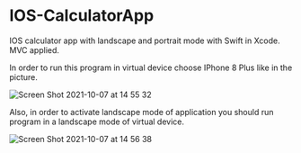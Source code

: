 # IOS-CalculatorApp
IOS calculator app with landscape and portrait mode with Swift in Xcode. MVC applied.

In order to run this program in virtual device choose IPhone 8 Plus like in the picture.

![Screen Shot 2021-10-07 at 14 55 32](https://user-images.githubusercontent.com/90122769/136355486-3d8f6af4-c98a-4846-a506-600017d2adbe.png)

Also, in order to activate landscape mode of application you should run program in a landscape mode of virtual device.

![Screen Shot 2021-10-07 at 14 56 38](https://user-images.githubusercontent.com/90122769/136355720-a60c06ba-62ca-4f39-977b-cfef65d74dc7.png)
